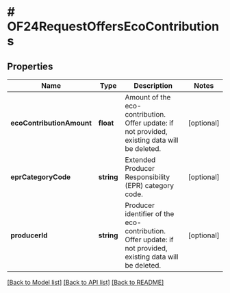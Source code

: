 # # OF24RequestOffersEcoContributions

## Properties

Name | Type | Description | Notes
------------ | ------------- | ------------- | -------------
**ecoContributionAmount** | **float** | Amount of the eco-contribution. Offer update: if not provided, existing data will be deleted. | [optional]
**eprCategoryCode** | **string** | Extended Producer Responsibility (EPR) category code. | [optional]
**producerId** | **string** | Producer identifier of the eco-contribution. Offer update: if not provided, existing data will be deleted. | [optional]

[[Back to Model list]](../../README.md#models) [[Back to API list]](../../README.md#endpoints) [[Back to README]](../../README.md)
